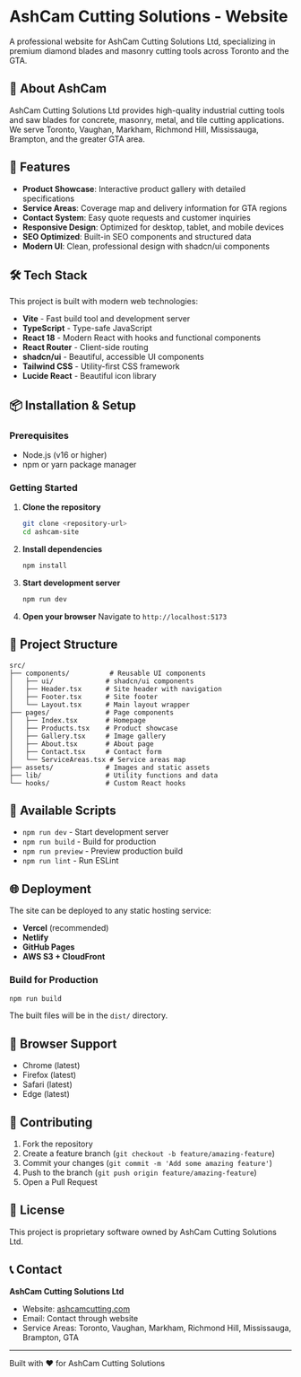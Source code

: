 # AshCam Cutting Solutions - Website

A professional website for AshCam Cutting Solutions Ltd, specializing in premium diamond blades and masonry cutting tools across Toronto and the GTA.

## 🏢 About AshCam

AshCam Cutting Solutions Ltd provides high-quality industrial cutting tools and saw blades for concrete, masonry, metal, and tile cutting applications. We serve Toronto, Vaughan, Markham, Richmond Hill, Mississauga, Brampton, and the greater GTA area.

## 🚀 Features

- **Product Showcase**: Interactive product gallery with detailed specifications
- **Service Areas**: Coverage map and delivery information for GTA regions
- **Contact System**: Easy quote requests and customer inquiries
- **Responsive Design**: Optimized for desktop, tablet, and mobile devices
- **SEO Optimized**: Built-in SEO components and structured data
- **Modern UI**: Clean, professional design with shadcn/ui components

## 🛠️ Tech Stack

This project is built with modern web technologies:

- **Vite** - Fast build tool and development server
- **TypeScript** - Type-safe JavaScript
- **React 18** - Modern React with hooks and functional components
- **React Router** - Client-side routing
- **shadcn/ui** - Beautiful, accessible UI components
- **Tailwind CSS** - Utility-first CSS framework
- **Lucide React** - Beautiful icon library

## 📦 Installation & Setup

### Prerequisites

- Node.js (v16 or higher)
- npm or yarn package manager

### Getting Started

1. **Clone the repository**
   ```bash
   git clone <repository-url>
   cd ashcam-site
   ```

2. **Install dependencies**
   ```bash
   npm install
   ```

3. **Start development server**
   ```bash
   npm run dev
   ```

4. **Open your browser**
   Navigate to `http://localhost:5173`

## 📁 Project Structure

```
src/
├── components/          # Reusable UI components
│   ├── ui/             # shadcn/ui components
│   ├── Header.tsx      # Site header with navigation
│   ├── Footer.tsx      # Site footer
│   └── Layout.tsx      # Main layout wrapper
├── pages/              # Page components
│   ├── Index.tsx       # Homepage
│   ├── Products.tsx    # Product showcase
│   ├── Gallery.tsx     # Image gallery
│   ├── About.tsx       # About page
│   ├── Contact.tsx     # Contact form
│   └── ServiceAreas.tsx # Service areas map
├── assets/             # Images and static assets
├── lib/                # Utility functions and data
└── hooks/              # Custom React hooks
```

## 🎨 Available Scripts

- `npm run dev` - Start development server
- `npm run build` - Build for production
- `npm run preview` - Preview production build
- `npm run lint` - Run ESLint

## 🌐 Deployment

The site can be deployed to any static hosting service:

- **Vercel** (recommended)
- **Netlify**
- **GitHub Pages**
- **AWS S3 + CloudFront**

### Build for Production

```bash
npm run build
```

The built files will be in the `dist/` directory.

## 📱 Browser Support

- Chrome (latest)
- Firefox (latest)
- Safari (latest)
- Edge (latest)

## 🤝 Contributing

1. Fork the repository
2. Create a feature branch (`git checkout -b feature/amazing-feature`)
3. Commit your changes (`git commit -m 'Add some amazing feature'`)
4. Push to the branch (`git push origin feature/amazing-feature`)
5. Open a Pull Request

## 📄 License

This project is proprietary software owned by AshCam Cutting Solutions Ltd.

## 📞 Contact

**AshCam Cutting Solutions Ltd**
- Website: [ashcamcutting.com](https://ashcamcutting.com)
- Email: Contact through website
- Service Areas: Toronto, Vaughan, Markham, Richmond Hill, Mississauga, Brampton, GTA

---

Built with ❤️ for AshCam Cutting Solutions
